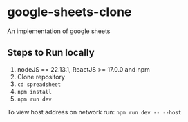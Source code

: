 # google-sheets-clone
An implementation of google sheets
## Steps to Run locally
1. nodeJS == 22.13.1, ReactJS >= 17.0.0 and npm
2. Clone repository
3. `cd spreadsheet`
4. `npm install`
5. `npm run dev`

To view host address on network run:
  `npm run dev -- --host`
